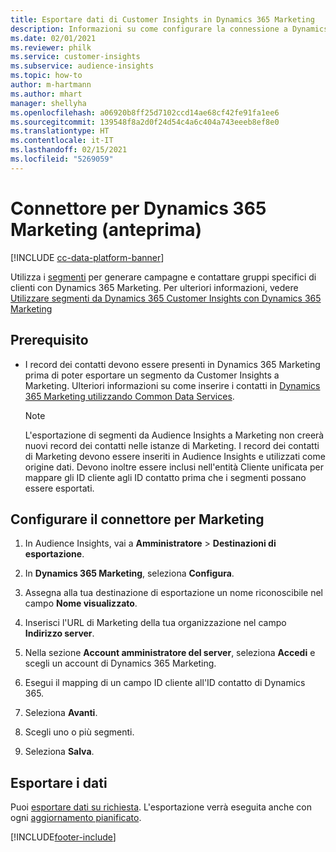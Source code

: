 ```yaml
---
title: Esportare dati di Customer Insights in Dynamics 365 Marketing
description: Informazioni su come configurare la connessione a Dynamics 365 Marketing.
ms.date: 02/01/2021
ms.reviewer: philk
ms.service: customer-insights
ms.subservice: audience-insights
ms.topic: how-to
author: m-hartmann
ms.author: mhart
manager: shellyha
ms.openlocfilehash: a06920b8ff25d7102ccd14ae68cf42fe91fa1ee6
ms.sourcegitcommit: 139548f8a2d0f24d54c4a6c404a743eeeb8ef8e0
ms.translationtype: HT
ms.contentlocale: it-IT
ms.lasthandoff: 02/15/2021
ms.locfileid: "5269059"
---
```

# <a name="connector-for-dynamics-365-marketing-preview"></a>Connettore per Dynamics 365 Marketing (anteprima)

[!INCLUDE [cc-data-platform-banner](../includes/cc-data-platform-banner.md)]

Utilizza i [segmenti](segments.md) per generare campagne e contattare gruppi specifici di clienti con Dynamics 365 Marketing. Per ulteriori informazioni, vedere [Utilizzare segmenti da Dynamics 365 Customer Insights con Dynamics 365 Marketing](https://docs.microsoft.com/dynamics365/marketing/customer-insights-segments)

## <a name="prerequisite"></a>Prerequisito

- I record dei contatti devono essere presenti in Dynamics 365 Marketing prima di poter esportare un segmento da Customer Insights a Marketing. Ulteriori informazioni su come inserire i contatti in [Dynamics 365 Marketing utilizzando Common Data Services](connect-power-query.md).

  > [!NOTE]
  > L'esportazione di segmenti da Audience Insights a Marketing non creerà nuovi record dei contatti nelle istanze di Marketing. I record dei contatti di Marketing devono essere inseriti in Audience Insights e utilizzati come origine dati. Devono inoltre essere inclusi nell'entità Cliente unificata per mappare gli ID cliente agli ID contatto prima che i segmenti possano essere esportati.

## <a name="configure-the-connector-for-marketing"></a>Configurare il connettore per Marketing

1. In Audience Insights, vai a **Amministratore** > **Destinazioni di esportazione**.

1. In **Dynamics 365 Marketing**, seleziona **Configura**.

1. Assegna alla tua destinazione di esportazione un nome riconoscibile nel campo **Nome visualizzato**.

1. Inserisci l'URL di Marketing della tua organizzazione nel campo **Indirizzo server**.

1. Nella sezione **Account amministratore del server**, seleziona **Accedi** e scegli un account di Dynamics 365 Marketing.

1. Esegui il mapping di un campo ID cliente all'ID contatto di Dynamics 365.

1. Seleziona **Avanti**.

1. Scegli uno o più segmenti.

1. Seleziona **Salva**.

## <a name="export-the-data"></a>Esportare i dati

Puoi [esportare dati su richiesta](export-destinations.md). L'esportazione verrà eseguita anche con ogni [aggiornamento pianificato](system.md#schedule-tab).


[!INCLUDE[footer-include](../includes/footer-banner.md)]